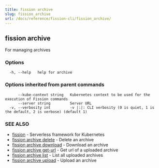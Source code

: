 ```yaml
---
title: fission archive
slug: fission_archive
url: /docs/reference/fission-cli/fission_archive/
---
```

## fission archive

For managing archives

### Options

```
  -h, --help   help for archive
```

### Options inherited from parent commands

```
      --kube-context string   Kubernetes context to be used for the execution of Fission commands
      --server string         Server URL
  -v, --verbosity int         -v |:|: CLI verbosity (0 is quiet, 1 is the default, 2 is verbose) (default 1)
```

### SEE ALSO

* [fission](/docs/reference/fission-cli/fission/)	 - Serverless framework for Kubernetes
* [fission archive delete](/docs/reference/fission-cli/fission_archive_delete/)	 - Delete an archive
* [fission archive download](/docs/reference/fission-cli/fission_archive_download/)	 - Download an archive
* [fission archive get-url](/docs/reference/fission-cli/fission_archive_get-url/)	 - Get url of a uploaded archive
* [fission archive list](/docs/reference/fission-cli/fission_archive_list/)	 - List all uploaded archives
* [fission archive upload](/docs/reference/fission-cli/fission_archive_upload/)	 - Upload an archive

